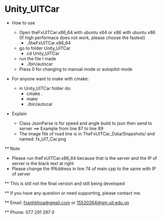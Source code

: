 # Unity_UITCar
* How to use
  - Open theFxUITCar.x86_64 with ubuntu x64 or x86 with ubuntu x86 (If high performace does not work, please choose the fastest)
    + ./theFxUITCar.x86_64
  - go to folder Unity_UITCar
    + cd Unity_UITCar
  - run the file I made
    + ./bin/autocar
  - Press 0 for changing to manual mode or autopilot mode
  
* For anyone want to make with cmake:
  - in Unity_UITCar folder do:
    + cmake .
    + make
    + ./bin/autocar
  
* Explain
  - Class JsonParse is for speed and angle build to json then send to server ==> Example from line 87 to line 89
  - The image file of road line is in TheFxUITCar_Data/Snapshots/ and named: fx_UIT_Car.png
  
** Note
  - Please run theFxUITCar.x86_64 because that is the server and the IP of server is the black text at right
  - Please change the IPAddress in line 74 of main.cpp to the same with IP of server

** This is still not the final version and still being developed

** If you have any question or need supporting, please contact me.

** Email: fxanhkhoa@gmail.com or 15520364@gm.uit.edu.vn

** Phone: 077 291 297 0

